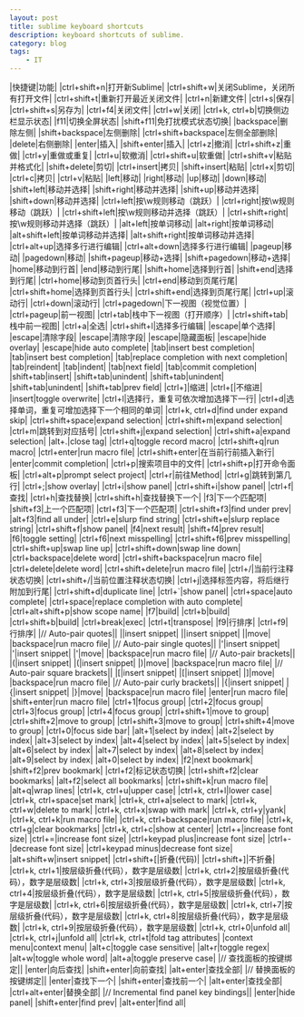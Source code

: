 ```yaml
---
layout: post
title: sublime keyboard shortcuts
description: keyboard shortcuts of sublime.
category: blog
tags:
    - IT
---
```


|快捷键|功能|
|ctrl+shift+n|打开新Sublime|
|ctrl+shift+w|关闭Sublime，关闭所有打开文件|
|ctrl+shift+t|重新打开最近关闭文件|
|ctrl+n|新建文件|
|ctrl+s|保存|
|ctrl+shift+s|另存为|
|ctrl+f4|关闭文件|
|ctrl+w|关闭|
|ctrl+k, ctrl+b|切换侧边栏显示状态|
|f11|切换全屏状态|
|shift+f11|免打扰模式状态切换|
|backspace|删除左侧|
|shift+backspace|左侧删除|
|ctrl+shift+backspace|左侧全部删除|
|delete|右侧删除|
|enter|插入|
|shift+enter|插入|
|ctrl+z|撤消|
|ctrl+shift+z|重做|
|ctrl+y|重做或重复|
|ctrl+u|软撤消|
|ctrl+shift+u|软重做|
|ctrl+shift+v|粘贴并格式化|
|shift+delete|剪切|
|ctrl+insert|拷贝|
|shift+insert|粘贴|
|ctrl+x|剪切|
|ctrl+c|拷贝|
|ctrl+v|粘贴|
|left|移动|
|right|移动|
|up|移动|
|down|移动|
|shift+left|移动并选择|
|shift+right|移动并选择|
|shift+up|移动并选择|
|shift+down|移动并选择|
|ctrl+left|按\w规则移动（跳跃）|
|ctrl+right|按\w规则移动（跳跃）|
|ctrl+shift+left|按\w规则移动并选择（跳跃）|
|ctrl+shift+right|按\w规则移动并选择（跳跃）|
|alt+left|按单词移动|
|alt+right|按单词移动|
|alt+shift+left|按单词移动并选择|
|alt+shift+right|按单词移动并选择|
|ctrl+alt+up|选择多行进行编辑|
|ctrl+alt+down|选择多行进行编辑|
|pageup|移动|
|pagedown|移动|
|shift+pageup|移动+选择|
|shift+pagedown|移动+选择|
|home|移动到行首|
|end|移动到行尾|
|shift+home|选择到行首|
|shift+end|选择到行尾|
|ctrl+home|移动到页首行头|
|ctrl+end|移动到页尾行尾|
|ctrl+shift+home|选择到页首行头|
|ctrl+shift+end|选择到页尾行尾|
|ctrl+up|滚动行|
|ctrl+down|滚动行|
|ctrl+pagedown|下一视图（视觉位置）|
|ctrl+pageup|前一视图|
|ctrl+tab|栈中下一视图（打开顺序）|
|ctrl+shift+tab|栈中前一视图|
|ctrl+a|全选|
|ctrl+shift+l|选择多行编辑|
|escape|单个选择|
|escape|清除字段|
|escape|清除字段|
|escape|隐藏面板|
|escape|hide overlay|
|escape|hide auto complete|
|tab|insert best completion|
|tab|insert best completion|
|tab|replace completion with next completion|
|tab|reindent|
|tab|indent|
|tab|next field|
|tab|commit completion|
|shift+tab|insert|
|shift+tab|unindent|
|shift+tab|unindent|
|shift+tab|unindent|
|shift+tab|prev field|
|ctrl+]|缩进|
|ctrl+[|不缩进|
|insert|toggle overwrite|
|ctrl+l|选择行，重复可依次增加选择下一行|
|ctrl+d|选择单词，重复可增加选择下一个相同的单词|
|ctrl+k, ctrl+d|find under expand skip|
|ctrl+shift+space|expand selection|
|ctrl+shift+m|expand selection|
|ctrl+m|跳转到对应括号|
|ctrl+shift+j|expand selection|
|ctrl+shift+a|expand selection|
|alt+.|close tag|
|ctrl+q|toggle record macro|
|ctrl+shift+q|run macro|
|ctrl+enter|run macro file|
|ctrl+shift+enter|在当前行前插入新行|
|enter|commit completion|
|ctrl+p|搜索项目中的文件|
|ctrl+shift+p|打开命令面板|
|ctrl+alt+p|prompt select project|
|ctrl+r|前往Method|
|ctrl+g|跳转到第几行|
|ctrl+;|show overlay|
|ctrl+i|show panel|
|ctrl+shift+i|show panel|
|ctrl+f|查找|
|ctrl+h|查找替换|
|ctrl+shift+h|查找替换下一个|
|f3|下一个匹配项|
|shift+f3|上一个匹配项|
|ctrl+f3|下一个匹配项|
|ctrl+shift+f3|find under prev|
|alt+f3|find all under|
|ctrl+e|slurp find string|
|ctrl+shift+e|slurp replace string|
|ctrl+shift+f|show panel|
|f4|next result|
|shift+f4|prev result|
|f6|toggle setting|
|ctrl+f6|next misspelling|
|ctrl+shift+f6|prev misspelling|
|ctrl+shift+up|swap line up|
|ctrl+shift+down|swap line down|
|ctrl+backspace|delete word|
|ctrl+shift+backspace|run macro file|
|ctrl+delete|delete word|
|ctrl+shift+delete|run macro file|
|ctrl+/|当前行注释状态切换|
|ctrl+shift+/|当前位置注释状态切换|
|ctrl+j|选择标签内容，将后继行附加到行尾|
|ctrl+shift+d|duplicate line|
|ctrl+`|show panel|
|ctrl+space|auto complete|
|ctrl+space|replace completion with auto complete|
|ctrl+alt+shift+p|show scope name|
|f7|build|
|ctrl+b|build|
|ctrl+shift+b|build|
|ctrl+break|exec|
|ctrl+t|transpose|
|f9|行排序|
|ctrl+f9|行排序|
|// Auto-pair quotes||
|\|insert snippet|
|\|insert snippet|
|\|move|
|backspace|run macro file|
|// Auto-pair single quotes||
|'|insert snippet|
|'|insert snippet|
|'|move|
|backspace|run macro file|
|// Auto-pair brackets||
|(|insert snippet|
|(|insert snippet|
|)|move|
|backspace|run macro file|
|// Auto-pair square brackets||
|[|insert snippet|
|[|insert snippet|
|]|move|
|backspace|run macro file|
|// Auto-pair curly brackets||
|{|insert snippet|
|{|insert snippet|
|}|move|
|backspace|run macro file|
|enter|run macro file|
|shift+enter|run macro file|
|ctrl+1|focus group|
|ctrl+2|focus group|
|ctrl+3|focus group|
|ctrl+4|focus group|
|ctrl+shift+1|move to group|
|ctrl+shift+2|move to group|
|ctrl+shift+3|move to group|
|ctrl+shift+4|move to group|
|ctrl+0|focus side bar|
|alt+1|select by index|
|alt+2|select by index|
|alt+3|select by index|
|alt+4|select by index|
|alt+5|select by index|
|alt+6|select by index|
|alt+7|select by index|
|alt+8|select by index|
|alt+9|select by index|
|alt+0|select by index|
|f2|next bookmark|
|shift+f2|prev bookmark|
|ctrl+f2|标记状态切换|
|ctrl+shift+f2|clear bookmarks|
|alt+f2|select all bookmarks|
|ctrl+shift+k|run macro file|
|alt+q|wrap lines|
|ctrl+k, ctrl+u|upper case|
|ctrl+k, ctrl+l|lower case|
|ctrl+k, ctrl+space|set mark|
|ctrl+k, ctrl+a|select to mark|
|ctrl+k, ctrl+w|delete to mark|
|ctrl+k, ctrl+x|swap with mark|
|ctrl+k, ctrl+y|yank|
|ctrl+k, ctrl+k|run macro file|
|ctrl+k, ctrl+backspace|run macro file|
|ctrl+k, ctrl+g|clear bookmarks|
|ctrl+k, ctrl+c|show at center|
|ctrl++|increase font size|
|ctrl+=|increase font size|
|ctrl+keypad plus|increase font size|
|ctrl+-|decrease font size|
|ctrl+keypad minus|decrease font size|
|alt+shift+w|insert snippet|
|ctrl+shift+[|折叠(代码)|
|ctrl+shift+]|不折叠|
|ctrl+k, ctrl+1|按层级折叠(代码），数字是层级数|
|ctrl+k, ctrl+2|按层级折叠(代码），数字是层级数|
|ctrl+k, ctrl+3|按层级折叠(代码），数字是层级数|
|ctrl+k, ctrl+4|按层级折叠(代码），数字是层级数|
|ctrl+k, ctrl+5|按层级折叠(代码），数字是层级数|
|ctrl+k, ctrl+6|按层级折叠(代码），数字是层级数|
|ctrl+k, ctrl+7|按层级折叠(代码），数字是层级数|
|ctrl+k, ctrl+8|按层级折叠(代码），数字是层级数|
|ctrl+k, ctrl+9|按层级折叠(代码），数字是层级数|
|ctrl+k, ctrl+0|unfold all|
|ctrl+k, ctrl+j|unfold all|
|ctrl+k, ctrl+t|fold tag attributes|
|context menu|context menu|
|alt+c|toggle case sensitive|
|alt+r|toggle regex|
|alt+w|toggle whole word|
|alt+a|toggle preserve case|
|// 查找面板的按键绑定||
|enter|向后查找|
|shift+enter|向前查找|
|alt+enter|查找全部|
|// 替换面板的按键绑定||
|enter|查找下一个|
|shift+enter|查找前一个|
|alt+enter|查找全部|
|ctrl+alt+enter|替换全部|
|// Incremental find panel key bindings||
|enter|hide panel|
|shift+enter|find prev|
|alt+enter|find all|
